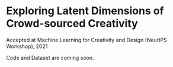 # Exploring Latent Dimensions of Crowd-sourced Creativity

Accepted at Machine Learning for Creativity and Design (NeurIPS Workshop), 2021

Code and Dataset are coming soon. 
